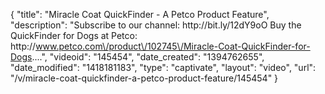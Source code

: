 {
    "title": "Miracle Coat QuickFinder - A Petco Product Feature",
    "description": "Subscribe to our channel: http:\/\/bit.ly\/12dY9oO Buy the QuickFinder for Dogs at Petco: http:\/\/www.petco.com\/product\/102745\/Miracle-Coat-QuickFinder-for-Dogs....",
    "videoid": "145454",
    "date_created": "1394762655",
    "date_modified": "1418181183",
    "type": "captivate",
    "layout": "video",
    "url": "\/v\/miracle-coat-quickfinder-a-petco-product-feature\/145454"
}